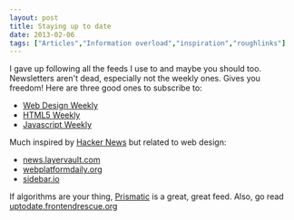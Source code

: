 ```yaml
---
layout: post
title: Staying up to date
date: 2013-02-06
tags: ["Articles","Information overload","inspiration","roughlinks"]
---
```


I gave up following all the feeds I use to and maybe you should too. Newsletters aren't dead, especially not the weekly ones. Gives you freedom! Here are three good ones to subscribe to:

*   [Web Design Weekly](http://web-design-weekly.com/)
*   [HTML5 Weekly](http://html5weekly.com/)
*   [Javascript Weekly](http://javascriptweekly.com/)

Much inspired by [Hacker News](http://news.ycombinator.com/news) but related to web design:

*   [news.layervault.com](https://news.layervault.com)
*   [webplatformdaily.org](http://webplatformdaily.org/)
*   [sidebar.io](https://sidebar.io)

If algorithms are your thing, [Prismatic](http://getprismatic.com) is a great, great feed. Also, go read [uptodate.frontendrescue.org](http://uptodate.frontendrescue.org/)